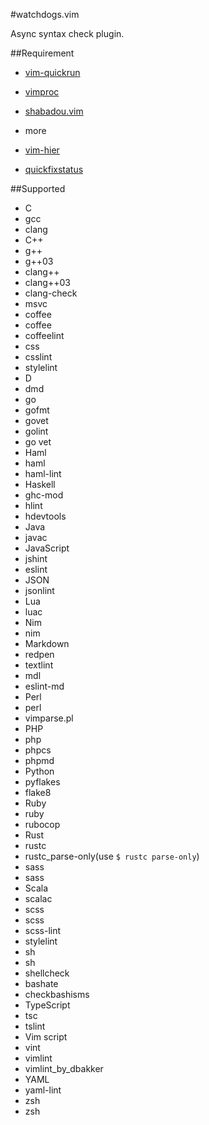 #watchdogs.vim

Async syntax check plugin.


##Requirement

* [vim-quickrun](https://github.com/thinca/vim-quickrun)
* [vimproc](https://github.com/Shougo/vimproc)
* [shabadou.vim](https://github.com/osyo-manga/shabadou.vim)

* more
 * [vim-hier](https://github.com/jceb/vim-hier)
 * [quickfixstatus](https://github.com/dannyob/quickfixstatus)


##Supported
* C
 * gcc
 * clang
* C++
 * g++
 * g++03
 * clang++
 * clang++03
 * clang-check
 * msvc
* coffee
 * coffee
 * coffeelint
* css
 * csslint
 * stylelint
* D
 * dmd
* go
 * gofmt
 * govet
 * golint
 * go vet
* Haml
 * haml
 * haml-lint
* Haskell
 * ghc-mod
 * hlint
 * hdevtools
* Java
 * javac
* JavaScript
 * jshint
 * eslint
* JSON
 * jsonlint
* Lua
 * luac
* Nim
 * nim
* Markdown
 * redpen
 * textlint
 * mdl
 * eslint-md
* Perl
 * perl
 * vimparse.pl
* PHP
 * php
 * phpcs
 * phpmd
* Python
 * pyflakes
 * flake8
* Ruby
 * ruby
 * rubocop
* Rust
 * rustc
 * rustc_parse-only(use `$ rustc parse-only`)
* sass
 * sass
* Scala
 * scalac
* scss
 * scss
 * scss-lint
 * stylelint
* sh
 * sh
 * shellcheck
 * bashate
 * checkbashisms
* TypeScript
 * tsc
 * tslint
* Vim script
 * vint
 * vimlint
 * vimlint_by_dbakker
* YAML
 * yaml-lint
* zsh
 * zsh


